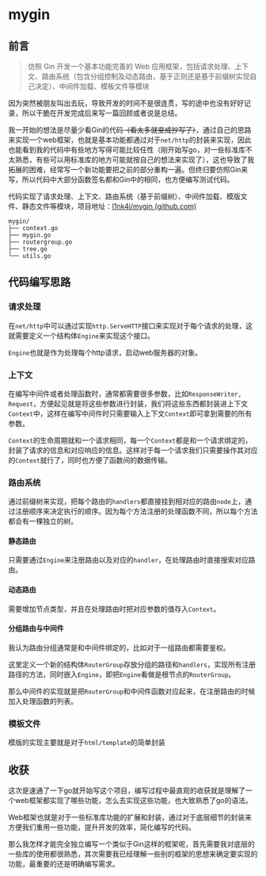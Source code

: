 # mygin

## 前言

> 仿照 Gin 开发一个基本功能完善的 Web 应用框架，包括请求处理、上下文、路由系统（包含分组控制及动态路由，基于正则还是基于前缀树实现自己决定）、中间件加载、模板文件等模块

因为突然被朋友叫出去玩，导致开发的时间不是很连贯，写的途中也没有好好记录，所以干脆在开发完成后来写一篇回顾或者说是总结。

我一开始的想法是尽量少看Gin的代码~~（看太多就变成抄写了）~~，通过自己的思路来实现一个web框架，也就是基本功能都通过对于`net/http`的封装来实现，因此也能看到我的代码中有些地方写得可能比较任性（刚开始写go，对一些标准库不太熟悉，有些可以用标准库的地方可能就按自己的想法来实现了），这也导致了我拓展的困难，经常写一个新功能要把之前的部分重构一遍。但终归要仿照Gin来写，所以代码中大部分函数签名都和Gin中的相同，也方便编写测试代码。

代码实现了请求处理、上下文、路由系统（基于前缀树）、中间件加载、模版文件、静态文件等模块，项目地址：[l1nk4i/mygin (github.com)](https://github.com/l1nk4i/mygin)

```
mygin/
├── context.go
├── mygin.go
├── routergroup.go
├── tree.go
└── utils.go
```

## 代码编写思路

### 请求处理

在`net/http`中可以通过实现`http.ServeHTTP`接口来实现对于每个请求的处理，这就需要定义一个结构体`Engine`来实现这个接口。

`Engine`也就是作为处理每个http请求，启动web服务器的对象。

### 上下文

在编写中间件或者处理函数时，通常都需要很多参数，比如`ResponseWriter, Request`，方便起见就是将这些参数进行封装，我们将这些东西都封装进上下文`Context`中，这样在编写中间件时只需要输入上下文`Context`即可拿到需要的所有参数。

`Context`的生命周期就和一个请求相同，每一个`Context`都是和一个请求绑定的，封装了请求的信息和对应响应的信息。这样对于每一个请求我们只需要操作其对应的`Context`就行了，同时也方便了函数间的数据传输。

### 路由系统

通过前缀树来实现，把每个路由的`handlers`都直接挂到相对应的路由`node`上，通过注册顺序来决定执行的顺序。因为每个方法注册的处理函数不同，所以每个方法都会有一棵独立的树。

#### 静态路由

只需要通过`Engine`来注册路由以及对应的`handler`，在处理路由时直接搜索对应路由。

#### 动态路由

需要增加节点类型，并且在处理路由时把对应参数的值存入`Context`。

#### 分组路由与中间件

我认为路由分组通常是和中间件绑定的，比如对于一组路由都需要鉴权。

这里定义一个新的结构体`RouterGroup`存放分组的路径和`handlers`，实现所有注册路径的方法，同时嵌入`Engine`，即把`Engine`看做是根节点的`RouterGroup`。

那么中间件的实现就是把`RouterGroup`和中间件函数对应起来，在注册路由的时候加入处理函数的列表。

### 模板文件

模版的实现主要就是对于`html/template`的简单封装

## 收获

这次是速通了一下go就开始写这个项目，编写过程中最直观的收获就是理解了一个web框架都实现了哪些功能，怎么去实现这些功能，也大致熟悉了go的语法。

Web框架也就是对于一些标准库功能的扩展和封装，通过对于底层细节的封装来方便我们重用一些功能，提升开发的效率，简化编写的代码。

那么我怎样才能完全独立编写一个类似于Gin这样的框架呢，首先需要我对底层的一些库的使用都很熟悉，其次需要我已经理解一些别的框架的思想来确定要实现的功能，最重要的还是明确编写需求。